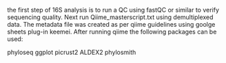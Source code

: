 the first step of 16S analysis is to run a QC using fastQC or similar to verify sequencing quality.
Next run Qiime_masterscript.txt using demultiplexed data.
The metadata file was created as per qiime guidelines using goolge sheets plug-in keemei.
After running qiime the following packages can be used:

phyloseq
ggplot
picrust2
ALDEX2
phylosmith


